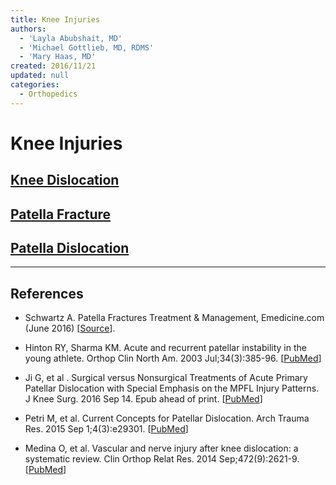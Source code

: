 ```yaml
---
title: Knee Injuries
authors:
  - 'Layla Abubshait, MD'
  - 'Michael Gottlieb, MD, RDMS'
  - 'Mary Haas, MD'
created: 2016/11/21
updated: null
categories:
  - Orthopedics
---
```


# Knee Injuries

## [Knee Dislocation](/cards/knee-injuries-knee-dislocation)

## [Patella Fracture](/cards/knee-injuries-patella-fracture)

## [Patella Dislocation](/cards/knee-injuries-patella-dislocation)

* * *

## References

- Schwartz A. Patella Fractures Treatment & Management, Emedicine.com (June 2016) [[Source](http://emedicine.medscape.com/article/1249384-treatment)].

- Hinton RY, Sharma KM. Acute and recurrent patellar instability in the young athlete. Orthop Clin North Am. 2003 Jul;34(3):385-96. [[PubMed](https://www.ncbi.nlm.nih.gov/pubmed/?term=12974488)]

- Ji G, et al . Surgical versus Nonsurgical Treatments of Acute Primary Patellar Dislocation with Special Emphasis on the MPFL Injury Patterns. J Knee Surg. 2016 Sep 14. Epub ahead of print. [[PubMed](https://www.ncbi.nlm.nih.gov/pubmed/?term=27626368.)]

- Petri M, et al. Current Concepts for Patellar Dislocation. Arch Trauma Res. 2015 Sep 1;4(3):e29301. [[PubMed](https://www.ncbi.nlm.nih.gov/pubmed/?term=26566512)]

- Medina O, et al. Vascular and nerve injury after knee dislocation: a systematic review. Clin Orthop Relat Res. 2014 Sep;472(9):2621-9. [[PubMed](https://www.ncbi.nlm.nih.gov/pubmed/?term=24554457)]
